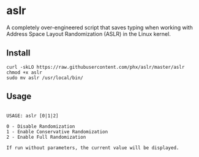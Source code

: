 # aslr

A completely over-engineered script that saves typing when working with Address Space Layout Randomization (ASLR) in the Linux kernel.

## Install

```
curl -skLO https://raw.githubusercontent.com/phx/aslr/master/aslr
chmod +x aslr
sudo mv aslr /usr/local/bin/
```

## Usage

```

USAGE: aslr [0|1|2]

0 - Disable Randomization
1 - Enable Conservative Randomization
2 - Enable Full Randomization

If run without parameters, the current value will be displayed.

```
